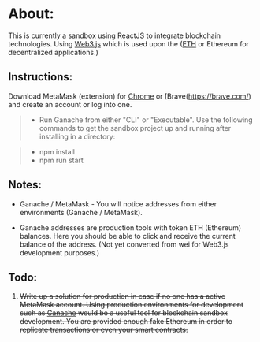# About:

This is currently a sandbox using ReactJS to integrate blockchain technologies. Using [Web3.js](https://web3js.readthedocs.io/en/1.0/index.html) which is used upon the ([ETH](https://www.ethereum.org/) or Ethereum for decentralized applications.)

## Instructions: 
Download MetaMask (extension) for [Chrome](https://www.google.com/chrome/?brand=CHBD&gclid=Cj0KCQiA1sriBRD-ARIsABYdwwE9fD-LW_b1qDbDV9eROqzGYZZepnYdRqSrIWb2RWD3nNnFNZdFpXcaAovfEALw_wcB&gclsrc=aw.ds) or [Brave(https://brave.com/) and create an account or log into one.

> - Run Ganache from either "CLI" or "Executable".
Use the following commands to get the sandbox project up and running after installing in a directory:

> - npm install
> - npm run start

## Notes:
- Ganache / MetaMask - You will notice addresses from either environments (Ganache / MetaMask).

- Ganache addresses are production tools with token ETH (Ethereum) balances. Here you should be able to click and receive the current balance of the address. (Not yet converted from wei for Web3.js development purposes.)

## Todo:

1. ~~Write up a solution for production in case if no one has a active MetaMask account. Using production environments for development such as [Ganache](https://truffleframework.com/docs/ganache/overview) would be a useful tool for blockchain sandbox development. You are provided enough fake Ethereum in order to replicate transactions or even your smart contracts.~~